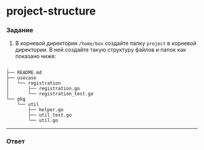 # project-structure

### Задание

1. В корневой директории `/home/box` создайте папку `project` в корневой директории. В ней создайте такую структуру файлов и папок как показано ниже:

```
.
├── README.md
├── usecase
│   └── registration
│       ├── registration.go
│       └── registration_test.go
└── pkg
    └── util
        ├── helper.go
        ├── util_test.go
        └── util.go

```

---

### Ответ

